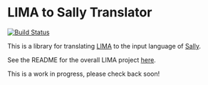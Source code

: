 # LIMA to Sally Translator

[![Build Status](https://travis-ci.org/GaloisInc/lima.svg?branch=master)](https://travis-ci.org/GaloisInc/lima)

This is a library for translating [LIMA](https://github.com/galoisinc) to the
input language of [Sally](https://github.com/SRI-CSL/sally).

See the README for the overall LIMA project [here](https://github.com/galoisinc).

This is a work in progress, please check back soon!
